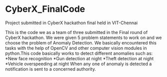 # CyberX_FinalCode
Project submitted in CyberX hackathon final held in VIT-Chennai


This is the code we as a team of three submitted in the Final round of CyberX hackathon. We were given 5 problem statements to work on and we choose the problem of Anomaly Detection. We basically encountered this tasks with the help of OpenCV and other computer vision modules in python.This code basically works to detect different anomalies such as:
*New face recognition
*Gun detection at night
*Theft detection at night
*Vehicle overspeeding at night
When any one of anomaly is detected a notification is sent to a concerned authority.
